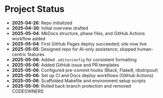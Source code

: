 <!-- docs/project-status.md -->
# Project Status

- **2025-04-26**: Repo initialized
- **2025-04-30**: Initial overview drafted
- **2025-05-04**: MkDocs structure, phase files, and GitHub Actions workflow added
- **2025-05-04**: First GitHub Pages deploy succeeded; site now live
- **2025-05-05**: Designed repo for AI-only assistance; skipped human-centric features
- **2025-05-06**: Added `.editorconfig` for consistent formatting
- **2025-05-06**: Added GitHub issue and PR templates
- **2025-05-06**: Configured pre-commit hooks (Black, Flake8, nbstripout)
- **2025-05-06**: Set up CI and Docs deploy workflows (GitHub Actions)
- **2025-05-06**: Scaffolded Makefile and environment setup scripts
- **2025-05-06**: Rolled back branch protection and removed CODEOWNERS
